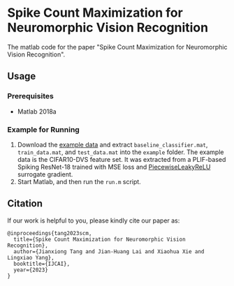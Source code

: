 # Spike Count Maximization for Neuromorphic Vision Recognition
The matlab code for the paper "Spike Count Maximization for Neuromorphic Vision Recognition".

## Usage
### Prerequisites

* Matlab 2018a

### Example for Running
1. Download the [example data](https://drive.google.com/drive/folders/1-AWTazb5P1Vt6p-fowaWdvHIAqhuLPEQ?usp=drive_link) and extract ```baseline_classifier.mat```, ```train_data.mat```, and ```test_data.mat``` into the ```example``` folder. The example data is the CIFAR10-DVS feature set. It was extracted from a PLIF-based Spiking ResNet-18 trained with MSE loss and [PiecewiseLeakyReLU](https://github.com/fangwei123456/spikingjelly/blob/master/spikingjelly/activation_based/surrogate.py) surrogate gradient.
2. Start Matlab, and then run the ```run.m``` script.

## Citation
If our work is helpful to you, please kindly cite our paper as:
```
@inproceedings{tang2023scm,
  title={Spike Count Maximization for Neuromorphic Vision Recognition},
  author={Jianxiong Tang and Jian-Huang Lai and Xiaohua Xie and Lingxiao Yang},
  booktitle={IJCAI},
  year={2023}
}
```
